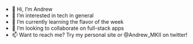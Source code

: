 - 👋 Hi, I’m Andrew
- 👀 I’m interested in tech in general
- 🌱 I’m currently learning the flavor of the week
- 💞️ I’m looking to collaborate on full-stack apps
- 📫 Want to reach me? Try my personal site <link here when hosted> or @Andrew_MKII on twitter!

<!---
MyNameIsAndrew-Mangix/MyNameIsAndrew-Mangix is a ✨ special ✨ repository because its `README.md` (this file) appears on your GitHub profile.
You can click the Preview link to take a look at your changes.
--->
